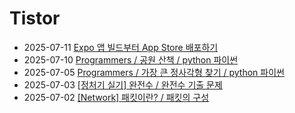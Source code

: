 # Tistor<!-- RECENT POST START -->
- 2025-07-11 [Expo 앱 빌드부터 App Store 배포하기](https://seulow-down.tistory.com/391)
- 2025-07-10 [Programmers / 공원 산책 / python 파이썬](https://seulow-down.tistory.com/390)
- 2025-07-05 [Programmers / 가장 큰 정사각형 찾기 / python 파이썬](https://seulow-down.tistory.com/389)
- 2025-07-03 [[정처기 실기] 완전수 / 완전수 기출 문제](https://seulow-down.tistory.com/388)
- 2025-07-02 [[Network] 패킷이란? / 패킷의 구성](https://seulow-down.tistory.com/387)
<!-- RECENT POST END -->